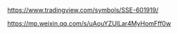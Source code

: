 https://www.tradingview.com/symbols/SSE-601919/



https://mp.weixin.qq.com/s/uAouYZUlLar4MyHomFff0w

